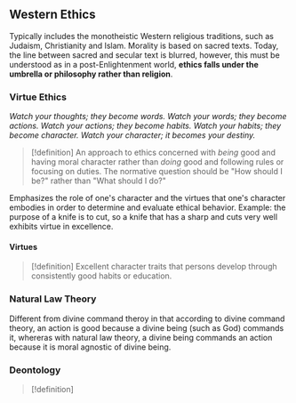 ## Western Ethics
Typically includes the monotheistic Western religious traditions, such as Judaism, Christianity and Islam. 
Morality is based on sacred texts. 
Today, the line between sacred and secular text is blurred, however, this must be understood as in a post-Enlightenment world, **ethics falls under the umbrella or philosophy rather than religion**. 
### Virtue Ethics
*Watch your thoughts; they become words.
Watch your words; they become actions.
Watch your actions; they become habits.
Watch your habits; they become character.
Watch your character; it becomes your destiny.*
>[!definition]
>An approach to ethics concerned with *being* good and having moral character rather than *doing* good and following rules or focusing on duties.
>The normative question should be "How should I be?" rather than "What should I do?"

Emphasizes the role of one's character and the virtues that one's character embodies in order to determine and evaluate ethical behavior. 
Example: the purpose of a knife is to cut, so a knife that has a sharp and cuts very well exhibits virtue in excellence. 
#### Virtues
>[!definition]
>Excellent character traits that persons develop through consistently good habits or education. 
### Natural Law Theory
Different from divine command theroy in that according to divine command theory, an action is good because a divine being (such as God) commands it, whereras with natural law theory, a divine being commands an action because it is moral agnostic of divine being. 
### Deontology
>[!definition]
>